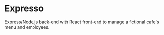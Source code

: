 # Expresso

Express/Node.js back-end with React front-end to manage a fictional cafe's menu and employees.
